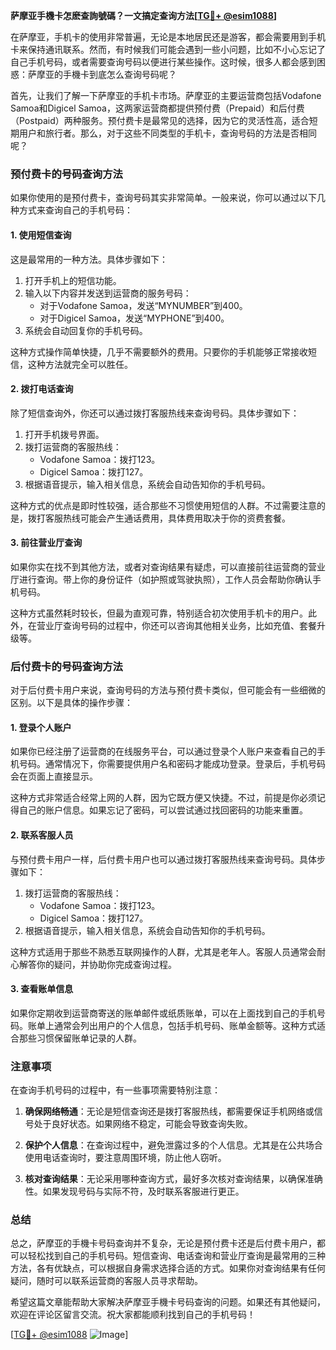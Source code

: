 **萨摩亚手機卡怎麽查詢號碼？一文搞定查询方法[[TG💪+ @esim1088](https://t.me/s/esim1088)]**

在萨摩亚，手机卡的使用非常普遍，无论是本地居民还是游客，都会需要用到手机卡来保持通讯联系。然而，有时候我们可能会遇到一些小问题，比如不小心忘记了自己手机号码，或者需要查询号码以便进行某些操作。这时候，很多人都会感到困惑：萨摩亚的手機卡到底怎么查询号码呢？

首先，让我们了解一下萨摩亚的手机卡市场。萨摩亚的主要运营商包括Vodafone Samoa和Digicel Samoa，这两家运营商都提供预付费（Prepaid）和后付费（Postpaid）两种服务。预付费卡是最常见的选择，因为它的灵活性高，适合短期用户和旅行者。那么，对于这些不同类型的手机卡，查询号码的方法是否相同呢？

### **预付费卡的号码查询方法**

如果你使用的是预付费卡，查询号码其实非常简单。一般来说，你可以通过以下几种方式来查询自己的手机号码：

#### **1. 使用短信查询**
这是最常用的一种方法。具体步骤如下：
1. 打开手机上的短信功能。
2. 输入以下内容并发送到运营商的服务号码：
   - 对于Vodafone Samoa，发送“MYNUMBER”到400。
   - 对于Digicel Samoa，发送“MYPHONE”到400。
3. 系统会自动回复你的手机号码。

这种方式操作简单快捷，几乎不需要额外的费用。只要你的手机能够正常接收短信，这种方法就完全可以胜任。

#### **2. 拨打电话查询**
除了短信查询外，你还可以通过拨打客服热线来查询号码。具体步骤如下：
1. 打开手机拨号界面。
2. 拨打运营商的客服热线：
   - Vodafone Samoa：拨打123。
   - Digicel Samoa：拨打127。
3. 根据语音提示，输入相关信息，系统会自动告知你的手机号码。

这种方式的优点是即时性较强，适合那些不习惯使用短信的人群。不过需要注意的是，拨打客服热线可能会产生通话费用，具体费用取决于你的资费套餐。

#### **3. 前往营业厅查询**
如果你实在找不到其他方法，或者对查询结果有疑虑，可以直接前往运营商的营业厅进行查询。带上你的身份证件（如护照或驾驶执照），工作人员会帮助你确认手机号码。

这种方式虽然耗时较长，但最为直观可靠，特别适合初次使用手机卡的用户。此外，在营业厅查询号码的过程中，你还可以咨询其他相关业务，比如充值、套餐升级等。

### **后付费卡的号码查询方法**

对于后付费卡用户来说，查询号码的方法与预付费卡类似，但可能会有一些细微的区别。以下是具体的操作步骤：

#### **1. 登录个人账户**
如果你已经注册了运营商的在线服务平台，可以通过登录个人账户来查看自己的手机号码。通常情况下，你需要提供用户名和密码才能成功登录。登录后，手机号码会在页面上直接显示。

这种方式非常适合经常上网的人群，因为它既方便又快捷。不过，前提是你必须记得自己的账户信息。如果忘记了密码，可以尝试通过找回密码的功能来重置。

#### **2. 联系客服人员**
与预付费卡用户一样，后付费卡用户也可以通过拨打客服热线来查询号码。具体步骤如下：
1. 拨打运营商的客服热线：
   - Vodafone Samoa：拨打123。
   - Digicel Samoa：拨打127。
2. 根据语音提示，输入相关信息，系统会自动告知你的手机号码。

这种方式适用于那些不熟悉互联网操作的人群，尤其是老年人。客服人员通常会耐心解答你的疑问，并协助你完成查询过程。

#### **3. 查看账单信息**
如果你定期收到运营商寄送的账单邮件或纸质账单，可以在上面找到自己的手机号码。账单上通常会列出用户的个人信息，包括手机号码、账单金额等。这种方式适合那些习惯保留账单记录的人群。

### **注意事项**

在查询手机号码的过程中，有一些事项需要特别注意：

1. **确保网络畅通**：无论是短信查询还是拨打客服热线，都需要保证手机网络或信号处于良好状态。如果网络不稳定，可能会导致查询失败。
   
2. **保护个人信息**：在查询过程中，避免泄露过多的个人信息。尤其是在公共场合使用电话查询时，要注意周围环境，防止他人窃听。

3. **核对查询结果**：无论采用哪种查询方式，最好多次核对查询结果，以确保准确性。如果发现号码与实际不符，及时联系客服进行更正。

### **总结**

总之，萨摩亚的手機卡号码查询并不复杂，无论是预付费卡还是后付费卡用户，都可以轻松找到自己的手机号码。短信查询、电话查询和营业厅查询是最常用的三种方法，各有优缺点，可以根据自身需求选择合适的方式。如果你对查询结果有任何疑问，随时可以联系运营商的客服人员寻求帮助。

希望这篇文章能帮助大家解决萨摩亚手機卡号码查询的问题。如果还有其他疑问，欢迎在评论区留言交流。祝大家都能顺利找到自己的手机号码！

[[TG💪+ @esim1088](https://t.me/s/esim1088) ![Image](https://i.postimg.cc/4NQfJmqS/Snipaste-2025-05-13-00-14-12.png)]